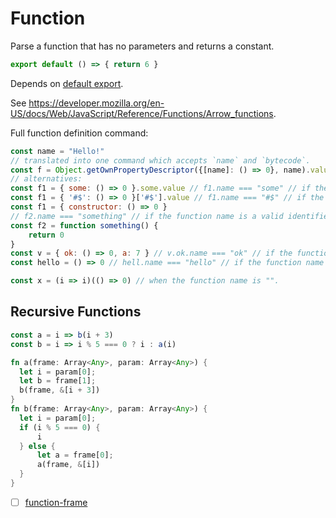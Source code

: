 # Function

Parse a function that has no parameters and returns a constant.

```js
export default () => { return 6 }
```

Depends on [default export](./2110-default-export.md).

See https://developer.mozilla.org/en-US/docs/Web/JavaScript/Reference/Functions/Arrow_functions.

Full function definition command:

```js
const name = "Hello!"
// translated into one command which accepts `name` and `bytecode`.
const f = Object.getOwnPropertyDescriptor({[name]: () => 0}, name).value // f.name === "Hello!"
// alternatives:
const f1 = { some: () => 0 }.some.value // f1.name === "some" // if the function name is known and safe to use as property
const f1 = { '#$': () => 0 }['#$'].value // f1.name === "#$" // if the function name is known
const f1 = { constructor: () => 0 }
// f2.name === "something" // if the function name is a valid identifier
const f2 = function something() {
    return 0
}
const v = { ok: () => 0, a: 7 } // v.ok.name === "ok" // if the function name matches the property name
const hello = () => 0 // hell.name === "hello" // if the function name is the same as a variable name

const x = (i => i)(() => 0) // when the function name is "".
```

## Recursive Functions

```js
const a = i => b(i + 3)
const b = i => i % 5 === 0 ? i : a(i)
```

```rust
fn a(frame: Array<Any>, param: Array<Any>) {
  let i = param[0];
  let b = frame[1];
  b(frame, &[i + 3])
}
fn b(frame: Array<Any>, param: Array<Any>) {
  let i = param[0];
  if (i % 5 === 0) {
      i
  } else {
      let a = frame[0];
      a(frame, &[i])
  }
}
```

- [ ] [function-frame](./3111-function-frame.md)